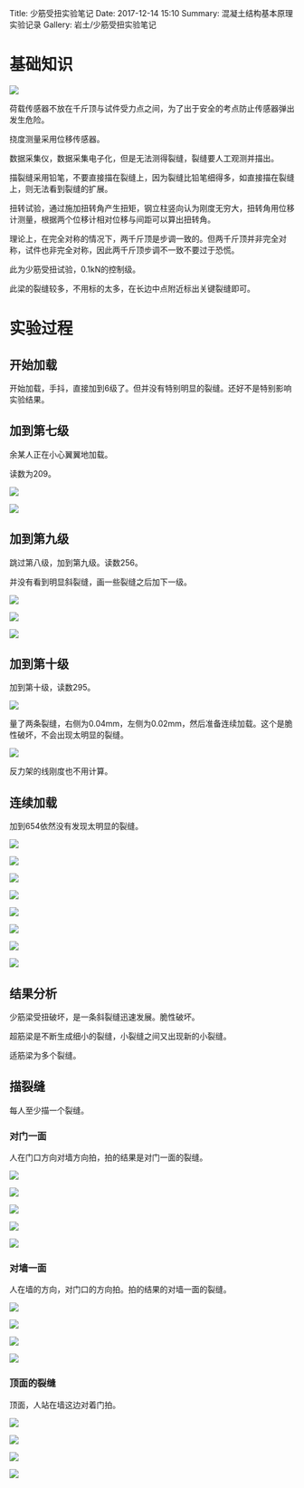 Title: 少筋受扭实验笔记
Date: 2017-12-14 15:10
Summary: 混凝土结构基本原理实验记录
Gallery: 岩土/少筋受扭实验笔记

# 基础知识

![](1.jpg)

荷载传感器不放在千斤顶与试件受力点之间，为了出于安全的考点防止传感器弹出发生危险。

挠度测量采用位移传感器。

数据采集仪，数据采集电子化，但是无法测得裂缝，裂缝要人工观测并描出。

描裂缝采用铅笔，不要直接描在裂缝上，因为裂缝比铅笔细得多，如直接描在裂缝上，则无法看到裂缝的扩展。

扭转试验，通过施加扭转角产生扭矩，钢立柱竖向认为刚度无穷大，扭转角用位移计测量，根据两个位移计相对位移与间距可以算出扭转角。

理论上，在完全对称的情况下，两千斤顶是步调一致的。但两千斤顶并非完全对称，试件也非完全对称，因此两千斤顶步调不一致不要过于恐慌。

此为少筋受扭试验，0.1kN的控制级。

此梁的裂缝较多，不用标的太多，在长边中点附近标出关键裂缝即可。

# 实验过程

## 开始加载

开始加载，手抖，直接加到6级了。但并没有特别明显的裂缝。还好不是特别影响实验结果。

## 加到第七级

余某人正在小心翼翼地加载。

读数为209。

![](2.jpg)

![](3.jpg)

## 加到第九级

跳过第八级，加到第九级。读数256。

并没有看到明显斜裂缝，画一些裂缝之后加下一级。

![](4.jpg)

![](5.jpg)

![](6.jpg)

## 加到第十级

加到第十级，读数295。

![](7.jpg)

量了两条裂缝，右侧为0.04mm，左侧为0.02mm，然后准备连续加载。这个是脆性破坏，不会出现太明显的裂缝。

![](8.jpg)

反力架的线刚度也不用计算。

## 连续加载

加到654依然没有发现太明显的裂缝。

![](9.jpg)

![](10.jpg)

![](11.jpg)

![](12.jpg)

![](13.jpg)

![](14.jpg)

![](15.jpg)

![](16.jpg)

## 结果分析

少筋梁受扭破坏，是一条斜裂缝迅速发展。脆性破坏。

超筋梁是不断生成细小的裂缝，小裂缝之间又出现新的小裂缝。

适筋梁为多个裂缝。

## 描裂缝

每人至少描一个裂缝。

### 对门一面

人在门口方向对墙方向拍，拍的结果是对门一面的裂缝。

![](17.jpg)

![](18.jpg)

![](19.jpg)

![](20.jpg)

![](21.jpg)

### 对墙一面

人在墙的方向，对门口的方向拍。拍的结果的对墙一面的裂缝。

![](22.jpg)

![](23.jpg)

![](24.jpg)

![](25.jpg)

### 顶面的裂缝

顶面，人站在墙这边对着门拍。

![](26.jpg)

![](27.jpg)

![](28.jpg)

![](29.jpg)
